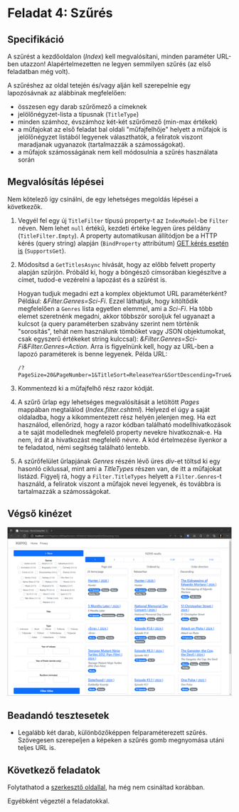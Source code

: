# Feladat 4: Szűrés

##  Specifikáció

A szűrést a kezdőoldalon (*Index*) kell megvalósítani, minden paraméter URL-ben utazzon! Alapértelmezetten ne legyen semmilyen szűrés (az első feladatban még volt).

A szűréshez az oldal tetején és/vagy alján kell szerepelnie egy lapozósávnak az alábbinak megfelelően:

- összesen egy darab szűrőmező a címeknek
- jelölőnégyzet-lista a típusnak (`TitleType`)
- minden számhoz, évszámhoz két-két szűrőmező (min-max értékek)
- a műfajokat az első feladat bal oldali "műfajfelhője" helyett a műfajok is jelölőnégyzet listából legyenek választhatók, a feliratok viszont maradjanak ugyanazok (tartalmazzák a számosságokat).
- a műfajok számosságának nem kell módosulnia a szűrés használata során

## Megvalósítás lépései

Nem kötelező így csinálni, de egy lehetséges megoldás lépései a következők.

1. Vegyél fel egy új `TitleFilter` típusú property-t az `IndexModel`-be `Filter` néven. Nem lehet `null` értékű, kezdeti értéke legyen üres példány (`TitleFilter.Empty`). A property automatikusan állítódjon be a HTTP kérés (query string) alapján (`BindProperty` attribútum) [GET kérés esetén is](https://learn.microsoft.com/en-us/aspnet/core/mvc/models/model-binding?view=aspnetcore-8.0#model-binding-for-http-get-requests-1) (`SupportsGet`). 

1. Módosítsd a `GetTitlesAsync` hívását, hogy az előbb felvett property alapján szűrjön.  Próbáld ki, hogy a böngésző címsorában kiegészítve a címet, tudod-e vezérelni a lapozást és a szűrést is.

    Hogyan tudjuk megadni ezt a komplex objektumot URL paraméterként? Például: *&Filter.Genres=Sci-Fi*. Ezzel láthatjuk, hogy kitöltődik megfelelően a `Genres` lista egyetlen elemmel, ami a *Sci-Fi*. Ha több elemet szeretnénk megadni, akkor többször soroljuk fel ugyanazt a kulcsot (a query paraméterben szabvány szerint nem történik "sorosítás", tehát nem használunk tömböket vagy JSON objektumokat, csak egyszerű értékeket string kulccsal): *&Filter.Genres=Sci-Fi&Filter.Genres=Action*. Arra is figyelnünk kell, hogy az URL-ben a lapozó paraméterek is benne legyenek. Példa URL: 
    ```
    /?PageSize=20&PageNumber=1&TitleSort=ReleaseYear&SortDescending=True&Filter.Genres=Comedy
    ```

1. Kommentezd ki a műfajfelhő rész razor kódját.

1. A szűrő űrlap egy lehetséges megvalósítását a letöltött *Pages* mappában megtalálod (*Index.filter.cshtml*). Helyezd el úgy a saját oldaladba, hogy a kikommentezett rész helyén jelenjen meg. Ha ezt használod, ellenőrizd, hogy a razor kódban található modellhivatkozások a te saját modellednek megfelelő property nevekre hivatkoznak-e. Ha nem, írd át a hivatkozást megfelelő névre. A kód értelmezése ilyenkor a te feladatod, némi segítség található lentebb.

1. A szűrőfelület űrlapjának *Genres* részén lévő üres *div*-et töltsd ki egy hasonló ciklussal, mint ami a *TitleTypes* részen van, de itt a műfajokat listázd. Figyelj rá, hogy a `Filter.TitleTypes` helyett a `Filter.Genres`-t használd, a feliratok viszont a műfajok nevei legyenek, és továbbra is tartalmazzák a számosságokat.

## Végső kinézet

![Feladat 4.](images/feladat-4.png)

## Beadandó tesztesetek

- Legalább két darab, különbözőképpen felparaméterezett szűrés. Szövegesen szerepeljen a képeken a szűrés gomb megnyomása utáni teljes URL is.

## Következő feladatok

Folytathatod a [szerkesztő oldallal](Feladat-2.md), ha még nem csináltad korábban.

 Egyébként végeztél a feladatokkal. 